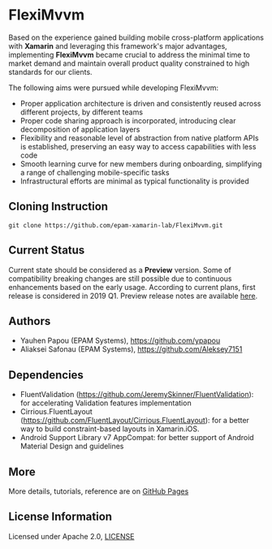 # FlexiMvvm

Based on the experience gained building mobile cross-platform applications with **Xamarin** and leveraging this framework's major advantages, implementing **FlexiMvvm** became crucial to address the minimal time to market demand and maintain overall product quality constrained to high standards for our clients.

The following aims were pursued while developing FlexiMvvm:
* Proper application architecture is driven and consistently reused across different projects, by different teams
* Proper code sharing approach is incorporated, introducing clear decomposition of application layers
* Flexibility and reasonable level of abstraction from native platform APIs is established, preserving an easy way to access capabilities with less code
* Smooth learning curve for new members during onboarding, simplifying a range of challenging mobile-specific tasks
* Infrastructural efforts are minimal as typical functionality is provided

## Cloning Instruction

```
git clone https://github.com/epam-xamarin-lab/FlexiMvvm.git
```

## Current Status

Current state should be considered as a **Preview** version.
Some of compatibility breaking changes are still possible due to continuous enhancements based on the early usage.
According to current plans, first release is considered in 2019 Q1.
Preview release notes are available [here](https://epam-xamarin-lab.github.io/FlexiMvvm/release_notes.md).

## Authors

* Yauhen Papou (EPAM Systems), https://github.com/ypapou
* Aliaksei Safonau (EPAM Systems), https://github.com/Aleksey7151

## Dependencies

* FluentValidation (https://github.com/JeremySkinner/FluentValidation): for accelerating Validation features implementation
* Cirrious.FluentLayout (https://github.com/FluentLayout/Cirrious.FluentLayout): for a better way to build constraint-based layouts in Xamarin.iOS.
* Android Support Library v7 AppCompat: for better support of Android Material Design and guidelines

## More

More details, tutorials, reference are on [GitHub Pages](https://epam-xamarin-lab.github.io/FlexiMvvm/)

## License Information

Licensed under Apache 2.0, [LICENSE](https://github.com/epam-xamarin-lab/FlexiMvvm/blob/master/LICENSE)
